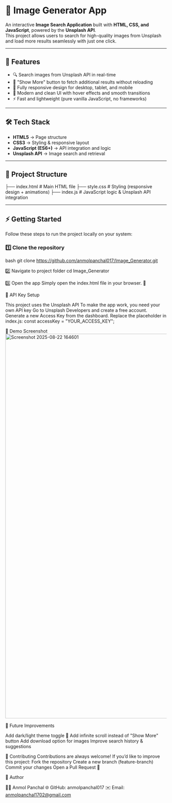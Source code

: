 # 📸 Image Generator App

An interactive **Image Search Application** built with **HTML, CSS, and JavaScript**, powered by the **Unsplash API**.  
This project allows users to search for high-quality images from Unsplash and load more results seamlessly with just one click.

---

## 🌟 Features
- 🔍 Search images from Unsplash API in real-time  
- 📑 "Show More" button to fetch additional results without reloading  
- 📱 Fully responsive design for desktop, tablet, and mobile  
- 🎨 Modern and clean UI with hover effects and smooth transitions  
- ⚡ Fast and lightweight (pure vanilla JavaScript, no frameworks)  

---

## 🛠️ Tech Stack
- **HTML5** → Page structure  
- **CSS3** → Styling & responsive layout  
- **JavaScript (ES6+)** → API integration and logic  
- **Unsplash API** → Image search and retrieval  

---

## 📂 Project Structure
├── index.html # Main HTML file
├── style.css # Styling (responsive design + animations)
├── index.js # JavaScript logic & Unsplash API integration

---

## ⚡ Getting Started

Follow these steps to run the project locally on your system:

### 1️⃣ Clone the repository
bash
git clone https://github.com/anmolpanchal017/Image_Generator.git

2️⃣ Navigate to project folder
cd Image_Generator

3️⃣ Open the app
Simply open the index.html file in your browser. 🎉

🔑 API Key Setup

This project uses the Unsplash API
To make the app work, you need your own API key
Go to Unsplash Developers
 and create a free account.
Generate a new Access Key from the dashboard.
Replace the placeholder in index.js:
const accessKey = "YOUR_ACCESS_KEY";

📸 Demo Screenshot
<img width="1920" height="1200" alt="Screenshot 2025-08-22 164601" src="https://github.com/user-attachments/assets/ddb38bf4-34fa-4b69-bd3a-c7c8e6dba0d6" />


🚀 Future Improvements

Add dark/light theme toggle 🌙
Add infinite scroll instead of "Show More" button
Add download option for images
Improve search history & suggestions


🤝 Contributing
Contributions are always welcome!
If you’d like to improve this project:
Fork the repository
Create a new branch (feature-branch)
Commit your changes
Open a Pull Request 🎯


🧑 Author

👨‍💻 Anmol Panchal
🌐 GitHub: anmolpanchal017
✉️ Email: anmolpanchal1702@gmail.com
